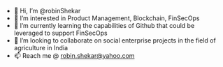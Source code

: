 - 👋 Hi, I’m @robinShekar
- 👀 I’m interested in Product Management, Blockchain, FinSecOps
- 🌱 I’m currently learning the capabilities of Github that could be leveraged to support FinSecOps
- 💞️ I’m looking to collaborate on social enterprise projects in the field of agriculture in India
- 📫 Reach me @ robin.shekar@yahoo.com

<!---
robinShekar/robinShekar is a ✨ special ✨ repository because its `README.md` (this file) appears on your GitHub profile.
You can click the Preview link to take a look at your changes.
--->
